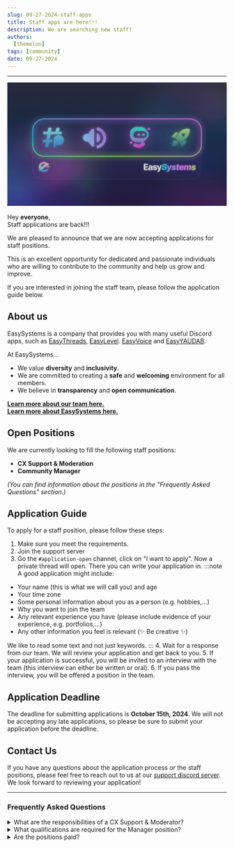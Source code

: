 ```yaml
---
slug: 09-27-2024-staff-apps
title: Staff apps are here!!!
description: We are searching new staff!
authors:
  [themelon]
tags: [community]
date: 09-27-2024
---
```

---
![EasySystems V2 Server Banner](../../static/img/easysystems_v2_banner.png)

Hey **everyone**,  
Staff applications are back!!!

<!-- truncate -->

We are pleased to announce that we are now accepting applications for staff positions.  

This is an excellent opportunity for dedicated and passionate individuals who are willing to contribute to the community and help us grow and improve.  

If you are interested in joining the staff team, please follow the application guide below.

## About us
EasySystems is a company that provides you with many useful Discord apps, such as [EasyThreads](https://ezsys.link/threads), [EasyLevel](https://ezsys.link/level). [EasyVoice](https://ezsys.link/voice) and [EasyYAUDAB](https://ezsys.link/yaudab).

At EasySystems...
- We value **diversity** and **inclusivity**.
- We are committed to creating a **safe** and **welcoming** environment for all members.
- We believe in **transparency** and **open communication**.

**[Learn more about our team here.](https://docs.easysystems.live/blog/meet-the-team)**  
**[Learn more about EasySystems here.](https://easysystems.live/)**
## Open Positions
We are currently looking to fill the following staff positions:
- **CX Support & Moderation**
- **Community Manager**

_(You can find information about the positions in the "Frequently Asked Questions" section.)_

## Application Guide
To apply for a staff position, please follow these steps:
1. Make sure you meet the requirements.
2. Join the support server
3. Go the `#application-open` channel, click on "I want to apply". Now a private thread will open. There you can write your application in.
:::note
A good application might include:
- Your name (this is what we will call you) and age
- Your time zone
- Some personal information about you as a person (e.g. hobbies,...)
- Why you want to join the team
- Any relevant experience you have (please include evidence of your experience, e.g. portfolios,...)
- Any other information you feel is relevant (✨ Be creative ✨)

We like to read some text and not just keywords.
::: 
4. Wait for a response from our team. We will review your application and get back to you.
5. If your application is successful, you will be invited to an interview with the team (this interview can either be written or oral).
6. If you pass the interview, you will be offered a position in the team.

## Application Deadline
The deadline for submitting applications is **October 15th, 2024**. We will not be accepting any late applications, so please be sure to submit your application before the deadline.

## Contact Us
If you have any questions about the application process or the staff positions, please feel free to reach out to us at  our [support discord server](https.//ezsys.link/support). We look forward to reviewing your application!

---

### Frequently Asked Questions

<details>
  <summary>What are the responsibilities of a CX Support & Moderator?</summary>
  <p>As a member of the EasySystems support team, you are responsible for **assisting users with any issues** they may encounter.</p>
  <p>This includes, but is not limited to, notifying developers about reported and verified bugs assisting users with setup issues.</p>
  
  
  <p>As it is not always straightforward to identify the precise issue, **we provide a range of debugging tools to assist you** in swiftly identifying and resolving any discrepancies when a process does not function as intended.</p>
  <p>Additionally, we have **numerous automated internal systems and other tools** in place to make this role both **straightforward** and **enjoyable** in a supportive and engaging team environment.</p>
  <p>**No prior experience is required to apply for this position.**</p>
  
  <p>
    :::info
    Please be aware that you will be **required** to familiarise yourself with EasySystems Discord Bots, the latest once you have been accepted for this position. To ensure you are able to provide the necessary support to users.
    :::
  </p>
</details>

<details>
  <summary>What qualifications are required for the Manager position?</summary>
  <p>EasySystems is experiencing rapid growth, and we have ambitious plans for the future.</p>

  <p>
    To achieve our goals, it is essential to **effectively manage both the community and the staff team**. To this end, we are currently seeking to **expand our management team** in order to provide additional support to our developers.
  </p>
  <p>
    As Manager of EasySystems, you are responsible for **maintaining a positive work environment** and for **contributing to management decisions**. Applicants with or without experience in this department are encouraged to apply. 
    :::info
    Please be aware that you will be **required** to familiarise yourself with EasySystems Discord Bots, the latest once you have been accepted for this position.
    :::
  </p>
</details>

<details>
  <summary>Are the positions paid?</summary>
  <p>Staff positions are **voluntary** and **currently offer no monetary compensation**. However, this may change as we grow. Each staff member also receives a **free licence for [EasyThreads Premium](https://ezsys.link/premium)** for as long as they are staff at EasySystems.</p>
</details>